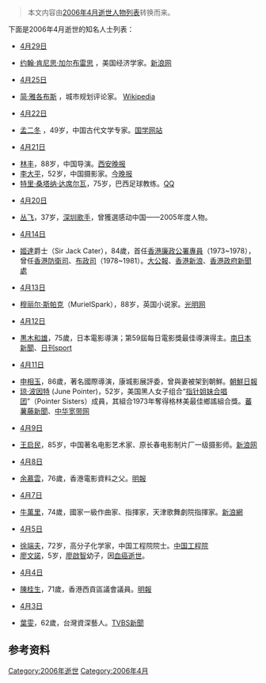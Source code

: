 > 本文内容由[2006年4月逝世人物列表](https://zh.wikipedia.org/wiki/2006年4月逝世人物列表)转换而来。


<noinclude>

下面是2006年4月逝世的知名人士列表： </noinclude>

  - [4月29日](../Page/4月29日.md "wikilink")

<!-- end list -->

  - [约翰·肯尼思·加尔布雷思](https://zh.wikipedia.org/wiki/约翰·肯尼思·加尔布雷思 "wikilink") ，美国经济学家。[新浪网](http://news.sina.com.cn/w/2006-05-01/03488831670s.shtml)

<!-- end list -->

  - [4月25日](../Page/4月25日.md "wikilink")

<!-- end list -->

  - [简·雅各布斯](../Page/简·雅各布斯.md "wikilink") ，城市规划评论家。 [Wikipedia](http://en.wikipedia.org/wiki/Jane_Jacobs)

<!-- end list -->

  - [4月22日](../Page/4月22日.md "wikilink")

<!-- end list -->

  - [孟二冬](../Page/孟二冬.md "wikilink") ，49岁，中国古代文学专家。[国学网站](http://www.guoxue.com/article/list.asp?id=5892)

<!-- end list -->

  - [4月21日](../Page/4月21日.md "wikilink")

<!-- end list -->

  - [林丰](../Page/林丰.md "wikilink")，88岁，中国导演。[西安晚报](https://web.archive.org/web/20071209065523/http://www.xawb.com/gb/wbpaper/2006-04/23/content_852071.htm)
  - [李大平](https://zh.wikipedia.org/wiki/李大平 "wikilink")，52岁，中国摄影家。[今晚报](http://www.jwb.com.cn/gb/content/2006-04/22/content_355118.htm)
  - [特里·桑塔纳·达席尔瓦](https://zh.wikipedia.org/wiki/特里·桑塔纳·达席尔瓦 "wikilink")，75岁，巴西足球教练。[QQ](http://sports.qq.com/a/20060422/000042.htm)

<!-- end list -->

  - [4月20日](../Page/4月20日.md "wikilink")

<!-- end list -->

  - [丛飞](../Page/丛飞.md "wikilink")，37岁，[深圳歌手](https://zh.wikipedia.org/wiki/深圳 "wikilink")，曾獲選感动中国——2005年度人物。

<!-- end list -->

  - [4月14日](../Page/4月14日.md "wikilink")

<!-- end list -->

  - [姬達](../Page/姬達.md "wikilink")爵士（Sir Jack Cater），84歲，首任[香港廉政公署專員](https://zh.wikipedia.org/wiki/香港廉政公署 "wikilink")（1973\~1978），曾任[香港防衛司](https://zh.wikipedia.org/wiki/香港保安局 "wikilink")、[布政司](https://zh.wikipedia.org/wiki/香港政務司司長 "wikilink")（1978\~1981）。[大公報](https://web.archive.org/web/20071209075507/http://www.takungpao.com/news/06/04/18/GW-553824.htm)、[香港新浪](http://news.sina.com.hk/cgi-bin/news/show_news.cgi?ct=headlines&type=headlines&date=2006-04-18&id=1907207)、[香港政府新聞處](http://www.info.gov.hk/gia/general/200604/17/P200604170163.htm)

<!-- end list -->

  - [4月13日](../Page/4月13日.md "wikilink")

<!-- end list -->

  - [穆丽尔·斯帕克](https://zh.wikipedia.org/wiki/穆丽尔·斯帕克 "wikilink")（MurielSpark），88岁，英国小说家。[光明网](http://www.gmw.cn/content/2006-04/18/content_405108.htm)

<!-- end list -->

  - [4月12日](../Page/4月12日.md "wikilink")

<!-- end list -->

  - [黒木和雄](https://zh.wikipedia.org/wiki/黒木和雄 "wikilink")，75歲，日本電影導演；第59屆每日電影獎最佳導演得主。[南日本新聞](https://web.archive.org/web/20061017095410/http://373news.com/2000picup/2006/04/picup_20060413_3.htm)、[日刊sport](http://www.nikkansports.com/entertainment/cinema/p-et-tp1-20060413-18384.html)

<!-- end list -->

  - [4月11日](../Page/4月11日.md "wikilink")

<!-- end list -->

  - [申相玉](../Page/申相玉.md "wikilink")，86歲，著名國際導演，康城影展評委，曾與妻被架到朝鮮。[朝鮮日報](http://chinese.chosun.com/big5/site/data/html_dir/2006/04/12/20060412000005.html)
  - [琼·波因特](https://zh.wikipedia.org/wiki/琼·波因特 "wikilink") (June Pointer)，52岁，美国黑人女子组合“[指针姐妹合唱团](https://zh.wikipedia.org/wiki/指针姐妹合唱团 "wikilink")”（Pointer Sisters）成員，其組合1973年奪得格林美最佳鄉謠組合獎。[蕃薯藤新聞](http://news.yam.com/reuters/entertain/200604/20060413484774.html)、[中华宽带网](http://news.cbbn.net/2006-4-14/yule/NA308819.htm)

<!-- end list -->

  - [4月9日](../Page/4月9日.md "wikilink")

<!-- end list -->

  - [王启民](../Page/王启民.md "wikilink")，85岁，中国著名电影艺术家、原长春电影制片厂一级摄影师。[新浪网](http://ent.sina.com.cn/s/m/2006-04-12/08181046620.html)

<!-- end list -->

  - [4月8日](../Page/4月8日.md "wikilink")

<!-- end list -->

  - [余慕雲](../Page/余慕雲.md "wikilink")，76歲，香港電影資料之父。[明報](https://web.archive.org/web/20060411162531/http://hk.news.yahoo.com/060409/12/1mt1f.html)

<!-- end list -->

  - [4月7日](../Page/4月7日.md "wikilink")

<!-- end list -->

  - [牛萬里](https://zh.wikipedia.org/wiki/牛萬里 "wikilink")，74歲，國家一級作曲家、指揮家，天津歌舞劇院指揮家。[新浪網](https://web.archive.org/web/20080621160602/http://news.sina.com/sinacn/202-000-103-107/2006-04-07/2232164152.html)

<!-- end list -->

  - [4月5日](../Page/4月5日.md "wikilink")

<!-- end list -->

  - [徐端夫](../Page/徐端夫.md "wikilink")，72岁，高分子化学家，中国工程院院士。[中国工程院](https://web.archive.org/web/20071209110826/http://www.cae.cn/experts/detail.jsp?id=134)
  - [廖文諾](https://zh.wikipedia.org/wiki/廖文諾 "wikilink")，5岁，[廖啟智](../Page/廖啟智.md "wikilink")幼子，因[血癌逝世](https://zh.wikipedia.org/wiki/血癌 "wikilink")。

<!-- end list -->

  - [4月4日](../Page/4月4日.md "wikilink")

<!-- end list -->

  - [陳桂生](https://zh.wikipedia.org/wiki/陳桂生 "wikilink")，71歲，香港西貢區議會議員。[明報](https://archive.is/20130105101522/http://hk.news.yahoo.com/060404/12/1movr.html)

<!-- end list -->

  - [4月3日](../Page/4月3日.md "wikilink")

<!-- end list -->

  - [葉雯](https://zh.wikipedia.org/wiki/葉雯 "wikilink")，62歲，台灣資深藝人。[TVBS新聞](http://www.tvbs.com.tw/news/news_list.asp?no=arieslu20060404004040)

## 参考资料

[Category:2006年逝世](https://zh.wikipedia.org/wiki/Category:2006年逝世 "wikilink") [Category:2006年4月](https://zh.wikipedia.org/wiki/Category:2006年4月 "wikilink")